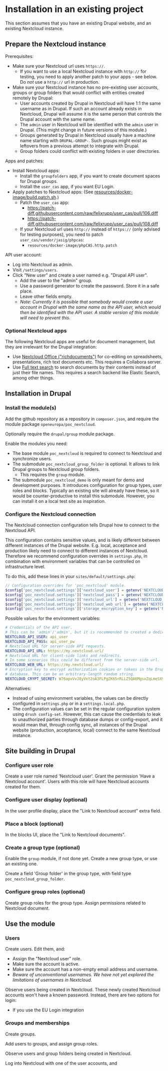 # Installation in an existing project

This section assumes that you have an existing Drupal website, and an existing Nextcloud instance.

## Prepare the Nextcloud instance

Prerequisites:
- Make sure your Nextcloud url uses `https://`.
  - If you want to use a local Nextcloud instance with `http://` for testing, you need to apply another patch to your apps - see below. Do _not_ use a `http://` url in production.
- Make sure your Nextcloud instance has no pre-existing user accounts, groups or group folders that would conflict with entities created remotely by Drupal:
  - User accounts created by Drupal in Nextcloud will have 1:1 the same username as in Drupal. If such an account already exists in Nextcloud, Drupal will assume it is the same person that controls the Drupal account with the same name.
  - The `admin` user in Nextcloud will be identified with the `admin` user in Drupal. (This might change in future versions of this module.)
  - Groups generated by Drupal in Nextcloud usually have a machine name starting with `DRUPAL-GROUP-`. Such groups might exist as leftovers from a previous attempt to integrate with Drupal.
  - Group folders could conflict with existing folders in user directories.

Apps and patches:
- Install Nextcloud apps:
  - Install the `groupfolders` app, if you want to create document spaces for Drupal groups.
  - Install the `user_cas` app, if you want EU Login.
- Apply patches to Nextcloud apps:
  (See [resources/docker-image/build.patch.sh](resources/docker-image/build.patch.sh).)
  - Patch the `user_cas` app:
    - https://patch-diff.githubusercontent.com/raw/felixrupp/user_cas/pull/106.diff
    - https://patch-diff.githubusercontent.com/raw/felixrupp/user_cas/pull/108.diff
  - If your Nextcloud url uses `http://` instead of `https://` (only advised for testing purposes), you need to patch `user_cas/vendor/jasig/phpcas`:
    - `resources/docker-image/phpCAS.http.patch`

API user account:
- Log into Nextcloud as admin.
- Visit `/settings/users`.
- Click "New user" and create a user named e.g. "Drupal API user".
  - Add the user to the "admin" group.
  - Use a password generator to create the password. Store it in a safe place.
  - Leave other fields empty.
  - _Note: Currently it is possible that somebody would create a user account in Drupal with the same name as the API user, which would then be identified with the API user. A stable version of this module will need to prevent this._

### Optional Nextcloud apps

The following Nextcloud apps are useful for document management, but they are irrelevant for the Drupal integration:
- Use [Nextcloud Office ("richdocuments")](https://apps.nextcloud.com/apps/richdocuments) for co-editing on spreadsheets, presentations, rich text documents etc.
  This requires a Collabora server.
- Use [Full text search](https://apps.nextcloud.com/apps/fulltextsearch) to search documents by their contents instead of just their file names.
  This requires a search backend like Elastic Search, among other things.


## Installation in Drupal

### Install the module(s)

Add the github repository as a repository in `composer.json`, and require the module package `openeuropa/poc_nextcloud`.

Optionally require the `drupal/group` module package.

Enable the modules you need:
- The base module `poc_nextcloud` is required to connect to Nextcloud and synchronize users.
- The submodule `poc_nextcloud_group_folder` is optional. It allows to link Drupal groups to Nextcloud group folders.
  - This requires the `group` module.
- The submodule `poc_nextcloud_demo` is only meant for demo and development purposes. It introduces configuration for group types, user roles and blocks. Typically an existing site will already have these, so it would be counter-productive to install this submodule. However, you can install it on a local test site as inspiration.


### Configure the Nextcloud connection

The Nextcloud connection configuration tells Drupal how to connect to the Nextcloud API.

This configuration contains sensitive values, and is likely different between different instances of the Drupal website. E.g. local, acceptance and production likely need to connect to different instances of Nextcloud. Therefore we recommend configuration overrides in `settings.php`, in combination with environment variables that can be controlled on infrastructure level.

To do this, add these lines in your `sites/default/settings.php`:

```php
// Configuration overrides for 'poc_nextcloud' module.
$config['poc_nextcloud.settings']['nextcloud_user'] = getenv('NEXTCLOUD_API_USER');
$config['poc_nextcloud.settings']['nextcloud_pass'] = getenv('NEXTCLOUD_API_PASS');
$config['poc_nextcloud.settings']['nextcloud_url'] = getenv('NEXTCLOUD_API_URL');
$config['poc_nextcloud.settings']['nextcloud_web_url'] = getenv('NEXTCLOUD_WEB_URL');
$config['poc_nextcloud.settings']['storage_encryption_key'] = getenv('NEXTCLOUD_CRYPT_SECRET');
```

Possible values for the environment variables:
```yml
# Credentials of the API user.
# This can be 'admin'/'admin', but it is recommended to created a dedicated user.
NEXTCLOUD_API_USER: api_user
NEXTCLOUD_API_PASS: api_user_pw
# Nextcloud URL for server-side API requests.
NEXTCLOUD_API_URL: https://my.nextcloud.url/
# Nextcloud URL for client-side links and redirects.
# In some scenarios this could be different from the server-side url.
NEXTCLOUD_WEB_URL: https://my.nextcloud.url/
# Encryption key to encrypt authorization cookies or tokens in the Drupal
# database. This can be an arbitrary-length random string.
NEXTCLOUD_CRYPT_SECRET: W76apvVvJ8yVxt2oA3FLPgZK65rRLLZ5QA6MgsxZqLmeSXVQ
```

Alternatives:
- Instead of using environment variables, the values can be directly configured in `settings.php` or in a `settings.local.php`.
- The configuration values can be set in the regular configuration system using `drush config-set`. However, this can cause the credentials to leak to unauthorized parties through database dumps or config-export, and it would mean that, through config sync, all instances of the Drupal website (production, acceptance, local) connect to the same Nextcloud instance.


## Site building in Drupal

### Configure user role

Create a user role named 'Nextcloud user'.
Grant the permission 'Have a Nextcloud account'.
Users with this role will have Nextcloud accounts created for them.

### Configure user display (optional)
In the user profile display, place the "Link to Nextcloud account" extra field.

### Place a block (optional)
In the blocks UI, place the "Link to Nextcloud documents".

### Create a group type (optional)
Enable the `group` module, if not done yet.
Create a new group type, or use an existing one.

Create a field 'Group folder' in the group type, with field type `poc_nextcloud_group_folder`.

### Configure group roles (optional)
Create group roles for the group type.
Assign permissions related to Nextcloud document.

## Use the module

### Users

Create users. Edit them, and:
- Assign the "Nextcloud user" role.
- Make sure the account is active.
- Make sure the account has a non-empty email address and username.
- _Beware of unconventional usernames. We have not yet explored the limitations of usernames in Nextcloud._

Observe users being created in Nextcloud.
These newly created Nextcloud accounts won't have a known password. Instead, there are two options for login:
- If you use the EU Login integration

### Groups and memberships
Create groups.

Add users to groups, and assign group roles.

Observe users and group folders being created in Nextcloud.

Log into Nextcloud with one of the user accounts, and

